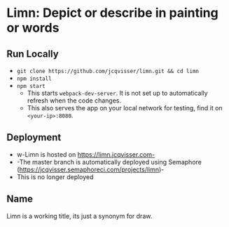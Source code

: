 # Limn: Depict or describe in painting or words

## Run Locally

- `git clone https://github.com/jcqvisser/limn.git && cd limn`
- `npm install`
- `npm start`
  - This starts `webpack-dev-server`. It is not set up to automatically refresh when the code changes.
  - This also serves the app on your local network for testing, find it on `<your-ip>:8080`.

## Deployment

- w-Limn is hosted on https://limn.jcqvisser.com-
- -The master branch is automatically deployed using Semaphore (https://jcqvisser.semaphoreci.com/projects/limn)-
- This is no longer deployed

## Name

Limn is a working title, its just a synonym for draw.
